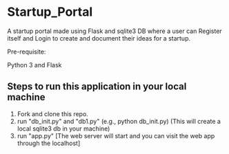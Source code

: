 # Startup_Portal
A startup portal made using Flask and sqlite3 DB where a user can Register itself and Login to create and document their ideas for a startup.

Pre-requisite:

Python 3 and Flask

## Steps to run this application in your local machine
1. Fork and clone this repo.
2. run "db_init.py" and "db1.py" (e.g., python db_init.py)  (This will create a local sqlite3 db in your machine)
3. run "app.py" [The web server will start and you can visit the web app through the localhost]
